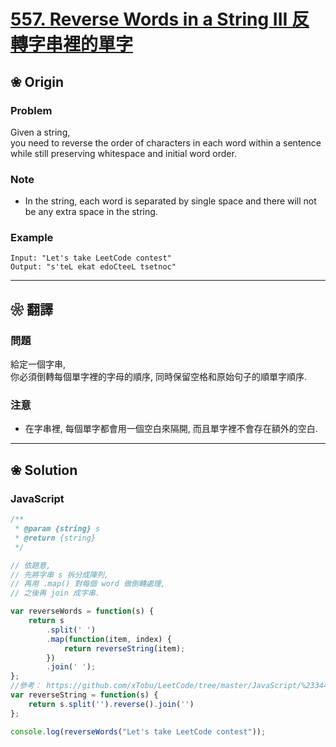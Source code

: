 
# [557. Reverse Words in a String III 反轉字串裡的單字][title]

[title]: https://leetcode.com/problems/reverse-words-in-a-string-iii/description/

## ❀ Origin

### Problem

Given a string,  
you need to reverse the order of characters in each word within a sentence while still preserving whitespace and initial word order.

### Note

- In the string, each word is separated by single space and there will not be any extra space in the string.

### Example

```
Input: "Let's take LeetCode contest"
Output: "s'teL ekat edoCteeL tsetnoc"
```

---

## ❀ 翻譯

### 問題

給定一個字串,  
你必須倒轉每個單字裡的字母的順序, 同時保留空格和原始句子的順單字順序.

### 注意

- 在字串裡, 每個單字都會用一個空白來隔開, 而且單字裡不會存在額外的空白.

---

## ❀ Solution

### JavaScript

```JavaScript
/**
 * @param {string} s
 * @return {string}
 */

// 依題意,
// 先將字串 s 拆分成陣列,
// 再用 .map() 對每個 word 做倒轉處理,
// 之後再 join 成字串.

var reverseWords = function(s) {
	return s
		.split(' ')
		.map(function(item, index) {
			return reverseString(item);
		})
		.join(' ');
};
//參考： https://github.com/xTobu/LeetCode/tree/master/JavaScript/%23344
var reverseString = function(s) {
	return s.split('').reverse().join('')
};

console.log(reverseWords("Let's take LeetCode contest"));
```

